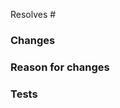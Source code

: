 <!-- Which issue(s) does this pull request fix or resolve? If there aren't any, please submit one first unless this is a hotfix or minor string update. -->

Resolves #

### Changes

<!-- Please describe the changes you've made. Add any screenshots or videos here if applicable. -->

### Reason for changes

<!-- Why should these changes be made? -->

### Tests

<!-- Please test your changes in at least one browser and add any known issues or other testing notes here. Bigger changes should be tested on both Chrome and Firefox. -->
